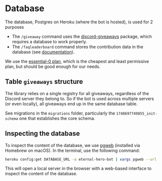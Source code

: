 # Database

The database, Postgres on Heroku (where the bot is hosted), is used for 2 purposes

- The `/giveaway` command uses the [discord-giveaways](https://github.com/Androz2091/discord-giveaways) package, which requires a database to work properly.
- The `/faqleaderboard` command stores the contribution data in the database (see [documentation](./FAQ_LEADERBOARD.md)).

We use the [essential-0 plan](https://devcenter.heroku.com/articles/heroku-postgres-plans), which is the cheapest and least permissive plan, but should be good enough for our needs.

## Table `giveaways` structure

The library relies on a single registry for all giveaways, regardless of the Discord server they belong to. So if the bot is used across multiple servers (or even locally), all giveaways end up in the same database table.

See migrations in the `migrations` folder, particularly the `1748697749855_init-schema` one that establishes the core schema.

## Inspecting the database

To inspect the content of the database, we use [pgweb](https://sosedoff.github.io/pgweb/) (installed via Homebrew on macOS). In the terminal, use the following command:

```sh
heroku config:get DATABASE_URL -a eternal-hero-bot | xargs pgweb --url
```

This will open a local server in the browser with a web-based interface to inspect the content of the database.
